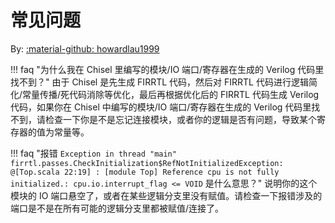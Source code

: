 # 常见问题

By: [:material-github: howardlau1999](https://github.com/howardlau1999)

!!! faq "为什么我在 Chisel 里编写的模块/IO 端口/寄存器在生成的 Verilog 代码里找不到？"
    由于 Chisel 是先生成 FIRRTL 代码，然后对 FIRRTL 代码进行逻辑简化/常量传播/死代码消除等优化，最后再根据优化后的 FIRRTL 代码生成 Verilog 代码，如果你在 Chisel 中编写的模块/IO 端口/寄存器在生成的 Verilog 代码里找不到，请检查一下你是不是忘记连接模块，或者你的逻辑是否有问题，导致某个寄存器的值为常量等。

!!! faq "报错 `Exception in thread "main" firrtl.passes.CheckInitialization$RefNotInitializedException: @[Top.scala 22:19] : [module Top] Reference cpu is not fully initialized.: cpu.io.interrupt_flag <= VOID` 是什么意思？"
    说明你的这个模块的 IO 端口悬空了，或者在某些逻辑分支里没有赋值。请检查一下报错涉及的端口是不是在所有可能的逻辑分支里都被赋值/连接了。